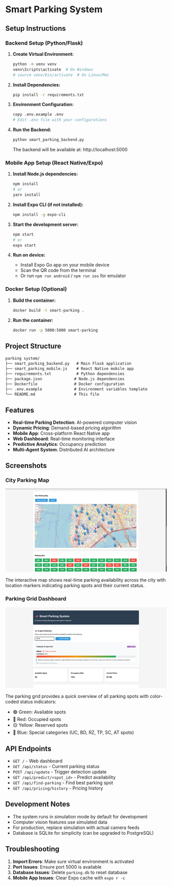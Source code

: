 # Smart Parking System

## Setup Instructions

### Backend Setup (Python/Flask)

1. **Create Virtual Environment:**
   ```bash
   python -m venv venv
   venv\Scripts\activate  # On Windows
   # source venv/bin/activate  # On Linux/Mac
   ```

2. **Install Dependencies:**
   ```bash
   pip install -r requirements.txt
   ```

3. **Environment Configuration:**
   ```bash
   copy .env.example .env
   # Edit .env file with your configurations
   ```

4. **Run the Backend:**
   ```bash
   python smart_parking_backend.py
   ```
   
   The backend will be available at: http://localhost:5000

### Mobile App Setup (React Native/Expo)

1. **Install Node.js dependencies:**
   ```bash
   npm install
   # or
   yarn install
   ```

2. **Install Expo CLI (if not installed):**
   ```bash
   npm install -g expo-cli
   ```

3. **Start the development server:**
   ```bash
   npm start
   # or
   expo start
   ```

4. **Run on device:**
   - Install Expo Go app on your mobile device
   - Scan the QR code from the terminal
   - Or run `npm run android` / `npm run ios` for emulator

### Docker Setup (Optional)

1. **Build the container:**
   ```bash
   docker build -t smart-parking .
   ```

2. **Run the container:**
   ```bash
   docker run -p 5000:5000 smart-parking
   ```

## Project Structure

```
parking system/
├── smart_parking_backend.py   # Main Flask application
├── smart_parking_mobile.js    # React Native mobile app
├── requirements.txt           # Python dependencies
├── package.json              # Node.js dependencies  
├── Dockerfile                # Docker configuration
├── .env.example              # Environment variables template
└── README.md                 # This file
```

## Features

- **Real-time Parking Detection**: AI-powered computer vision
- **Dynamic Pricing**: Demand-based pricing algorithm
- **Mobile App**: Cross-platform React Native app
- **Web Dashboard**: Real-time monitoring interface
- **Predictive Analytics**: Occupancy prediction
- **Multi-Agent System**: Distributed AI architecture

## Screenshots

### City Parking Map
![City Parking Map](screenshots/parking-map.png)

The interactive map shows real-time parking availability across the city with location markers indicating parking spots and their current status.

### Parking Grid Dashboard
![Parking Grid](screenshots/image.png)

The parking grid provides a quick overview of all parking spots with color-coded status indicators:
- 🟢 Green: Available spots
- 🔴 Red: Occupied spots  
- 🟡 Yellow: Reserved spots
- 🔵 Blue: Special categories (UC, BD, RZ, TP, SC, AT spots)

## API Endpoints

- `GET /` - Web dashboard
- `GET /api/status` - Current parking status
- `POST /api/update` - Trigger detection update
- `GET /api/predict/<spot_id>` - Predict availability
- `GET /api/find-parking` - Find best parking spot
- `GET /api/pricing/history` - Pricing history

## Development Notes

- The system runs in simulation mode by default for development
- Computer vision features use simulated data
- For production, replace simulation with actual camera feeds
- Database is SQLite for simplicity (can be upgraded to PostgreSQL)

## Troubleshooting

1. **Import Errors**: Make sure virtual environment is activated
2. **Port Issues**: Ensure port 5000 is available
3. **Database Issues**: Delete `parking.db` to reset database
4. **Mobile App Issues**: Clear Expo cache with `expo r -c`
